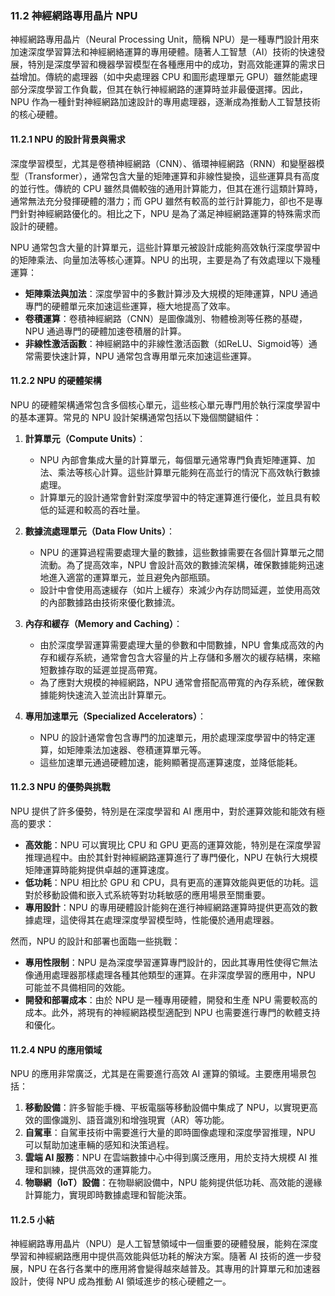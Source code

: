 ### 11.2 神經網路專用晶片 NPU

神經網路專用晶片（Neural Processing Unit，簡稱 NPU）是一種專門設計用來加速深度學習算法和神經網絡運算的專用硬體。隨著人工智慧（AI）技術的快速發展，特別是深度學習和機器學習模型在各種應用中的成功，對高效能運算的需求日益增加。傳統的處理器（如中央處理器 CPU 和圖形處理單元 GPU）雖然能處理部分深度學習工作負載，但其在執行神經網路的運算時並非最優選擇。因此，NPU 作為一種針對神經網路加速設計的專用處理器，逐漸成為推動人工智慧技術的核心硬體。

#### 11.2.1 NPU 的設計背景與需求

深度學習模型，尤其是卷積神經網路（CNN）、循環神經網路（RNN）和變壓器模型（Transformer），通常包含大量的矩陣運算和非線性變換，這些運算具有高度的並行性。傳統的 CPU 雖然具備較強的通用計算能力，但其在進行這類計算時，通常無法充分發揮硬體的潛力；而 GPU 雖然有較高的並行計算能力，卻也不是專門針對神經網路優化的。相比之下，NPU 是為了滿足神經網路運算的特殊需求而設計的硬體。

NPU 通常包含大量的計算單元，這些計算單元被設計成能夠高效執行深度學習中的矩陣乘法、向量加法等核心運算。NPU 的出現，主要是為了有效處理以下幾種運算：

- **矩陣乘法與加法**：深度學習中的多數計算涉及大規模的矩陣運算，NPU 通過專門的硬體單元來加速這些運算，極大地提高了效率。
- **卷積運算**：卷積神經網路（CNN）是圖像識別、物體檢測等任務的基礎，NPU 通過專門的硬體加速卷積層的計算。
- **非線性激活函數**：神經網路中的非線性激活函數（如ReLU、Sigmoid等）通常需要快速計算，NPU 通常包含專用單元來加速這些運算。

#### 11.2.2 NPU 的硬體架構

NPU 的硬體架構通常包含多個核心單元，這些核心單元專門用於執行深度學習中的基本運算。常見的 NPU 設計架構通常包括以下幾個關鍵組件：

1. **計算單元（Compute Units）**：
   - NPU 內部會集成大量的計算單元，每個單元通常專門負責矩陣運算、加法、乘法等核心計算。這些計算單元能夠在高並行的情況下高效執行數據處理。
   - 計算單元的設計通常會針對深度學習中的特定運算進行優化，並且具有較低的延遲和較高的吞吐量。

2. **數據流處理單元（Data Flow Units）**：
   - NPU 的運算過程需要處理大量的數據，這些數據需要在各個計算單元之間流動。為了提高效率，NPU 會設計高效的數據流架構，確保數據能夠迅速地進入適當的運算單元，並且避免內部瓶頸。
   - 設計中會使用高速緩存（如片上緩存）來減少內存訪問延遲，並使用高效的內部數據路由技術來優化數據流。

3. **內存和緩存（Memory and Caching）**：
   - 由於深度學習運算需要處理大量的參數和中間數據，NPU 會集成高效的內存和緩存系統，通常會包含大容量的片上存儲和多層次的緩存結構，來縮短數據存取的延遲並提高帶寬。
   - 為了應對大規模的神經網路，NPU 通常會搭配高帶寬的內存系統，確保數據能夠快速流入並流出計算單元。

4. **專用加速單元（Specialized Accelerators）**：
   - NPU 的設計通常會包含專門的加速單元，用於處理深度學習中的特定運算，如矩陣乘法加速器、卷積運算單元等。
   - 這些加速單元通過硬體加速，能夠顯著提高運算速度，並降低能耗。

#### 11.2.3 NPU 的優勢與挑戰

NPU 提供了許多優勢，特別是在深度學習和 AI 應用中，對於運算效能和能效有極高的要求：

- **高效能**：NPU 可以實現比 CPU 和 GPU 更高的運算效能，特別是在深度學習推理過程中。由於其針對神經網路運算進行了專門優化，NPU 在執行大規模矩陣運算時能夠提供卓越的運算速度。
- **低功耗**：NPU 相比於 GPU 和 CPU，具有更高的運算效能與更低的功耗。這對於移動設備和嵌入式系統等對功耗敏感的應用場景至關重要。
- **專用設計**：NPU 的專用硬體設計能夠在進行神經網路運算時提供更高效的數據處理，這使得其在處理深度學習模型時，性能優於通用處理器。

然而，NPU 的設計和部署也面臨一些挑戰：

- **專用性限制**：NPU 是為深度學習運算專門設計的，因此其專用性使得它無法像通用處理器那樣處理各種其他類型的運算。在非深度學習的應用中，NPU 可能並不具備相同的效能。
- **開發和部署成本**：由於 NPU 是一種專用硬體，開發和生產 NPU 需要較高的成本。此外，將現有的神經網路模型適配到 NPU 也需要進行專門的軟體支持和優化。

#### 11.2.4 NPU 的應用領域

NPU 的應用非常廣泛，尤其是在需要進行高效 AI 運算的領域。主要應用場景包括：

1. **移動設備**：許多智能手機、平板電腦等移動設備中集成了 NPU，以實現更高效的圖像識別、語音識別和增強現實（AR）等功能。
2. **自駕車**：自駕車技術中需要進行大量的即時圖像處理和深度學習推理，NPU 可以幫助加速車輛的感知和決策過程。
3. **雲端 AI 服務**：NPU 在雲端數據中心中得到廣泛應用，用於支持大規模 AI 推理和訓練，提供高效的運算能力。
4. **物聯網（IoT）設備**：在物聯網設備中，NPU 能夠提供低功耗、高效能的邊緣計算能力，實現即時數據處理和智能決策。

#### 11.2.5 小結

神經網路專用晶片（NPU）是人工智慧領域中一個重要的硬體發展，能夠在深度學習和神經網路應用中提供高效能與低功耗的解決方案。隨著 AI 技術的進一步發展，NPU 在各行各業中的應用將會變得越來越普及。其專用的計算單元和加速器設計，使得 NPU 成為推動 AI 領域進步的核心硬體之一。